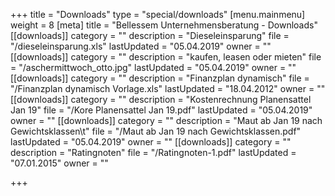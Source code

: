 +++
title = "Downloads"
type = "special/downloads"
[menu.mainmenu]
weight = 8
[meta]
title = "Bellessem Unternehmensberatung - Downloads"
[[downloads]]
category = ""
description = "Dieseleinsparung"
file = "/dieseleinsparung.xls"
lastUpdated = "05.04.2019"
owner = ""
[[downloads]]
category = ""
description = "kaufen, leasen oder mieten"
file = "/aschermittwoch_otto.jpg"
lastUpdated = "05.04.2019"
owner = ""
[[downloads]]
category = ""
description = "Finanzplan dynamisch"
file = "/Finanzplan dynamisch  Vorlage.xls"
lastUpdated = "18.04.2012"
owner = ""
[[downloads]]
category = ""
description = "Kostenrechnung Planensattel Jan 19"
file = "/Kore Planensattel Jan 19.pdf"
lastUpdated = "05.04.2019"
owner = ""
[[downloads]]
category = ""
description = "Maut ab Jan 19 nach Gewichtsklassen\t"
file = "/Maut ab Jan 19 nach Gewichtsklassen.pdf"
lastUpdated = "05.04.2019"
owner = ""
[[downloads]]
category = ""
description = "Ratingnoten"
file = "/Ratingnoten-1.pdf"
lastUpdated = "07.01.2015"
owner = ""

+++
